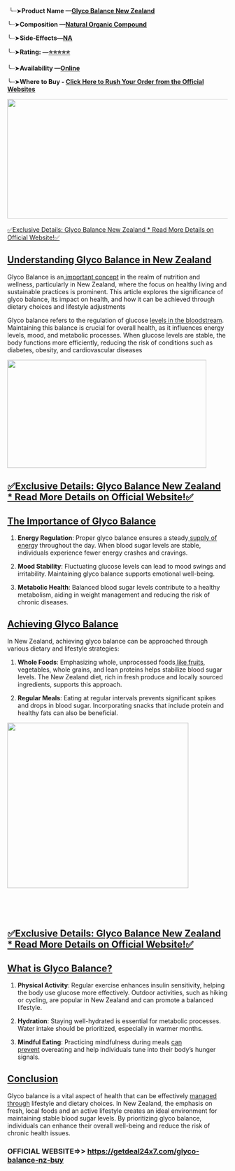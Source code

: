 <p>&nbsp;╰┈➤<strong>Product Name &mdash;<a href="https://getdeal24x7.com/glyco-balance-nz-buy">Glyco Balance New Zealand</a></strong></p>
<p>╰┈➤<strong>Composition &mdash;<a href="https://getdeal24x7.com/glyco-balance-nz-buy">Natural Organic Compound</a></strong></p>
<p>╰┈➤<strong>Side-Effects&mdash;<a href="https://getdeal24x7.com/glyco-balance-nz-buy">NA</a></strong></p>
<p>╰┈➤<strong>Rating: &mdash;<a href="https://getdeal24x7.com/glyco-balance-nz-buy">⭐⭐⭐⭐⭐</a></strong></p>
<p>╰┈➤<strong>Availability &mdash;<a href="https://getdeal24x7.com/glyco-balance-nz-buy">Online</a></strong></p>
<p>╰┈➤<strong>Where to Buy -&nbsp;<a href="https://getdeal24x7.com/glyco-balance-nz-buy">Click Here to Rush Your Order from the Official Websites</a></strong></p>
<div class="separator"><a href="https://getdeal24x7.com/glyco-balance-nz-buy"><img src="https://blogger.googleusercontent.com/img/b/R29vZ2xl/AVvXsEiy0zBp1VyypGXCmFnBBV1mR-bliG5L0Cfp0KSbkC9RMhBEeVaQzm1D6DkOt_7dTNQ_oJneUoaj1MjfxyAxcMtrHJB0Nl9Z3X89cSzJj4vujdu7Frta_Z2YJ5VluM64mtwdDCh4DbCYoj2wIUENIr2fTyddm7P8aUIvrwJwyXwFdnMM0M72hjvZVzdE25ry/w596-h273/463125503_122189040284218181_8086969893252609635_n.jpg" alt="" width="596" height="273" border="0" data-original-height="283" data-original-width="960" /></a></div>
<div class="separator">&nbsp;</div>
<div class="separator"><a href="https://getdeal24x7.com/glyco-balance-nz-buy">✅Exclusive Details: Glyco Balance New Zealand * Read More Details on Official Website!✅</a></div>
<h2><u>Understanding Glyco Balance in New Zealand</u></h2>
<p>Glyco Balance is an<a href="https://www.facebook.com/GlycoBalanceNZ/">&nbsp;important concept</a>&nbsp;in the realm of nutrition and wellness, particularly in New Zealand, where the focus on healthy living and sustainable practices is prominent. This article explores the significance of glyco balance, its impact on health, and how it can be achieved through dietary choices and lifestyle adjustments</p>
<p>Glyco balance refers to the regulation of glucose&nbsp;<a href="https://www.facebook.com/GlycoBalanceNZ/">levels in the bloodstream</a>. Maintaining this balance is crucial for overall health, as it influences energy levels, mood, and metabolic processes. When glucose levels are stable, the body functions more efficiently, reducing the risk of conditions such as diabetes, obesity, and cardiovascular diseases</p>
<div class="separator"><a href="https://getdeal24x7.com/glyco-balance-nz-buy"><img src="https://blogger.googleusercontent.com/img/b/R29vZ2xl/AVvXsEhZBqcb0VQ2AcNySPqm_mxji-J9XNm6zar00na2Tr0RszByvLONdHQ6hfr5vvLVp5ulBsYiD7d8l3PS7VcHCq9qrCG-5vkoNXAUO6gd48JV7XupCAsV2iNSUfsqdcqmZ2-DbB6BPoC6OJKwTk79A47Yfj9J9krKnkZr4NAd2C7Y_uz0J_roOeV1yplQmJ-X/w455-h247/37611101_web1_M1-BIR20241011_Glyco-Balance-Teaser.jpg" alt="" width="455" height="247" border="0" data-original-height="800" data-original-width="1280" /></a></div>
<h2><a href="https://getdeal24x7.com/glyco-balance-nz-buy">✅Exclusive Details: Glyco Balance New Zealand * Read More Details on Official Website!✅</a></h2>
<h2><u>The Importance of Glyco Balance</u></h2>
<ol>
<li>
<p><strong>Energy Regulation</strong>: Proper glyco balance ensures a steady<a href="https://www.facebook.com/GlycoBalanceNZ/">&nbsp;supply of energ</a>y throughout the day. When blood sugar levels are stable, individuals experience fewer energy crashes and cravings.</p>
</li>
<li>
<p><strong>Mood Stability</strong>: Fluctuating glucose levels can lead to mood swings and irritability. Maintaining glyco balance supports emotional well-being.</p>
</li>
<li>
<p><strong>Metabolic Health</strong>: Balanced blood sugar levels contribute to a healthy metabolism, aiding in weight management and reducing the risk of chronic diseases.</p>
</li>
</ol>
<h2><u>Achieving Glyco Balance</u></h2>
<p>In New Zealand, achieving glyco balance can be approached through various dietary and lifestyle strategies:</p>
<ol>
<li>
<p><strong>Whole Foods</strong>: Emphasizing whole, unprocessed foods<a href="https://www.facebook.com/GlycoBalanceNZ/">&nbsp;like fruits</a>, vegetables, whole grains, and lean proteins helps stabilize blood sugar levels. The New Zealand diet, rich in fresh produce and locally sourced ingredients, supports this approach.</p>
</li>
<li>
<p><strong>Regular Meals</strong>: Eating at regular intervals prevents significant spikes and drops in blood sugar. Incorporating snacks that include protein and healthy fats can also be beneficial.</p>
</li>
</ol>
<div class="separator"><a href="https://getdeal24x7.com/glyco-balance-nz-buy"><img src="https://blogger.googleusercontent.com/img/b/R29vZ2xl/AVvXsEgjHCNL6CrNLnBZ761tbT2THFPg1rmkbl8TUsDNFES_KX-IPvj7hg8rTCdWzx2JwloGRxtoyoBPOmxSuOfjSOfTthkairc_h0067qcMvkQMrnI6VrH6GIgAZjnIP8UxP2mDTJghZIw4lAwWWR1Ql2TObvRIfcg5LC1VMe2GX_Ox5L69uYnNXSviy4CNRGSU/w414-h378/184642464.jfif" alt="" width="414" height="378" border="0" data-original-height="280" data-original-width="280" /></a></div>
<p data-original-attrs="{&quot;style&quot;:&quot;&quot;}">&nbsp;</p>
<div>&nbsp;</div>
<div>
<h2><a href="https://getdeal24x7.com/glyco-balance-nz-buy">✅Exclusive Details: Glyco Balance New Zealand * Read More Details on Official Website!✅</a></h2>
</div>
<div>
<h2><u>What is Glyco Balance?</u></h2>
</div>
<ol>
<li>
<p><strong>Physical Activity</strong>: Regular exercise enhances insulin sensitivity, helping the body use glucose more effectively. Outdoor activities, such as hiking or cycling, are popular in New Zealand and can promote a balanced lifestyle.</p>
</li>
<li>
<p><strong>Hydration</strong>: Staying well-hydrated is essential for metabolic processes. Water intake should be prioritized, especially in warmer months.</p>
</li>
<li>
<p><strong>Mindful Eating</strong>: Practicing mindfulness during meals&nbsp;<a href="https://www.facebook.com/GlycoBalanceNZ/">can prevent</a>&nbsp;overeating and help individuals tune into their body&rsquo;s hunger signals.</p>
</li>
</ol>
<h2><u>Conclusion</u></h2>
<p>Glyco balance is a vital aspect of health that can be effectively&nbsp;<a href="https://www.facebook.com/GlycoBalanceNZ/">managed through</a>&nbsp;lifestyle and dietary choices. In New Zealand, the emphasis on fresh, local foods and an active lifestyle creates an ideal environment for maintaining stable blood sugar levels. By prioritizing glyco balance, individuals can enhance their overall well-being and reduce the risk of chronic health issues.</p>
<h3><strong>OFFICIAL WEBSITE=&gt;&gt;&nbsp;</strong><strong><a href="https://getdeal24x7.com/glyco-balance-nz-buy">https://getdeal24x7.com/glyco-balance-nz-buy</a></strong></h3>
